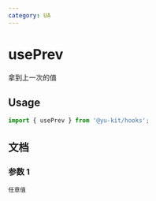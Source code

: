 ```yaml
---
category: UA
---
```


# usePrev

拿到上一次的值

## Usage

```ts
import { usePrev } from '@yu-kit/hooks';
```

## 文档

### 参数 1

```
任意值
```
